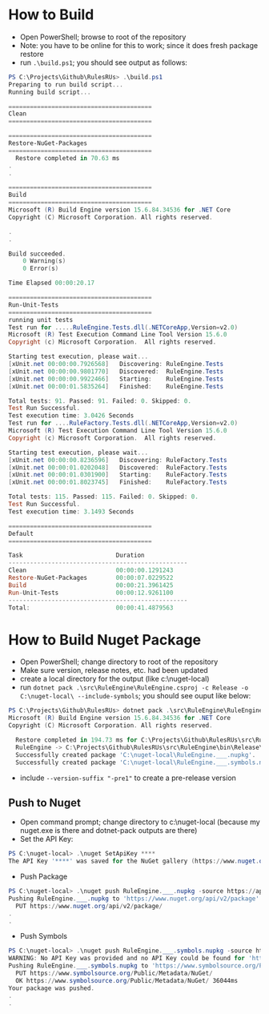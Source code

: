 # How to Build

- Open PowerShell; browse to root of the repository
- Note: you have to be online for this to work; since it does fresh package restore
- run ```.\build.ps1```; you should see output as follows:

```PowerShell
PS C:\Projects\Github\RulesRUs> .\build.ps1
Preparing to run build script...
Running build script...

========================================
Clean
========================================

========================================
Restore-NuGet-Packages
========================================
  Restore completed in 70.63 ms 
.
.

========================================
Build
========================================
Microsoft (R) Build Engine version 15.6.84.34536 for .NET Core
Copyright (C) Microsoft Corporation. All rights reserved.

.
.

Build succeeded.
    0 Warning(s)
    0 Error(s)

Time Elapsed 00:00:20.17

========================================
Run-Unit-Tests
========================================
running unit tests
Test run for .....RuleEngine.Tests.dll(.NETCoreApp,Version=v2.0)
Microsoft (R) Test Execution Command Line Tool Version 15.6.0
Copyright (c) Microsoft Corporation.  All rights reserved.

Starting test execution, please wait...
[xUnit.net 00:00:00.7926568]   Discovering: RuleEngine.Tests
[xUnit.net 00:00:00.9801770]   Discovered:  RuleEngine.Tests
[xUnit.net 00:00:00.9922466]   Starting:    RuleEngine.Tests
[xUnit.net 00:00:01.5835264]   Finished:    RuleEngine.Tests

Total tests: 91. Passed: 91. Failed: 0. Skipped: 0.
Test Run Successful.
Test execution time: 3.0426 Seconds
Test run for ....RuleFactory.Tests.dll(.NETCoreApp,Version=v2.0)
Microsoft (R) Test Execution Command Line Tool Version 15.6.0
Copyright (c) Microsoft Corporation.  All rights reserved.

Starting test execution, please wait...
[xUnit.net 00:00:00.8236596]   Discovering: RuleFactory.Tests
[xUnit.net 00:00:01.0202048]   Discovered:  RuleFactory.Tests
[xUnit.net 00:00:01.0301900]   Starting:    RuleFactory.Tests
[xUnit.net 00:00:01.8023745]   Finished:    RuleFactory.Tests

Total tests: 115. Passed: 115. Failed: 0. Skipped: 0.
Test Run Successful.
Test execution time: 3.1493 Seconds

========================================
Default
========================================

Task                          Duration
--------------------------------------------------
Clean                         00:00:00.1291243
Restore-NuGet-Packages        00:00:07.0229522
Build                         00:00:21.3961425
Run-Unit-Tests                00:00:12.9261100
--------------------------------------------------
Total:                        00:00:41.4879563
```


# How to Build Nuget Package

- Open PowerShell; change directory to root of the repository
- Make sure version, release notes, etc. had been updated
- create a local directory for the output (like c:\nuget-local)
- run ```dotnet pack .\src\RuleEngine\RuleEngine.csproj -c Release -o C:\nuget-local\ --include-symbols```; you should see ouput like below:

```PowerShell
PS C:\Projects\Github\RulesRUs> dotnet pack .\src\RuleEngine\RuleEngine.csproj -c Release -o C:\nuget-local\ --include-symbols
Microsoft (R) Build Engine version 15.6.84.34536 for .NET Core
Copyright (C) Microsoft Corporation. All rights reserved.

  Restore completed in 194.73 ms for C:\Projects\Github\RulesRUs\src\RuleEngine\RuleEngine.csproj.
  RuleEngine -> C:\Projects\Github\RulesRUs\src\RuleEngine\bin\Release\netstandard2.0\RuleEngine.dll
  Successfully created package 'C:\nuget-local\RuleEngine.___.nupkg'.
  Successfully created package 'C:\nuget-local\RuleEngine.___.symbols.nupkg'.
```
- include ```--version-suffix "-pre1"``` to create a pre-release version

## Push to Nuget
- Open command prompt; change directory to c:\nuget-local (because my nuget.exe is there and dotnet-pack outputs are there)
- Set the API Key:
```PowerShell
PS C:\nuget-local> .\nuget SetApiKey ****
The API Key '****' was saved for the NuGet gallery (https://www.nuget.org) and the symbol server (https://nuget.smbsrc.net/).
```
- Push Package
```PowerShell
PS C:\nuget-local> .\nuget push RuleEngine.___.nupkg -source https://api.nuget.org/v3/index.json
Pushing RuleEngine.___.nupkg to 'https://www.nuget.org/api/v2/package'...
  PUT https://www.nuget.org/api/v2/package/
.
.
```
- Push Symbols
```PowerShell
PS C:\nuget-local> .\nuget push RuleEngine.___.symbols.nupkg -source https://www.symbolsource.org/Public/Metadata/NuGet
WARNING: No API Key was provided and no API Key could be found for 'https://www.symbolsource.org/Public/Metadata/NuGet'. To save an API Key for a source use the 'setApiKey' command.
Pushing RuleEngine.___.symbols.nupkg to 'https://www.symbolsource.org/Public/Metadata/NuGet'...
  PUT https://www.symbolsource.org/Public/Metadata/NuGet/
  OK https://www.symbolsource.org/Public/Metadata/NuGet/ 36044ms
Your package was pushed.
.
.
```
